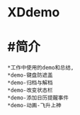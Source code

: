 # XDdemo
#简介
=======

    *工作中使用的demo和总结,
    *demo-键盘防遮盖
    *demo-归档与解档
    *demo-改变状态栏
    *demo-添加日历提醒事件
    *demo-动画-飞升上神
        



